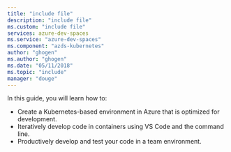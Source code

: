```yaml
---
title: "include file"
description: "include file"
ms.custom: "include file"
services: azure-dev-spaces
ms.service: "azure-dev-spaces"
ms.component: "azds-kubernetes"
author: "ghogen"
ms.author: "ghogen"
ms.date: "05/11/2018"
ms.topic: "include"
manager: "douge"
---
```

In this guide, you will learn how to:

- Create a Kubernetes-based environment in Azure that is optimized for development.
- Iteratively develop code in containers using VS Code and the command line.
- Productively develop and test your code in a team environment.
